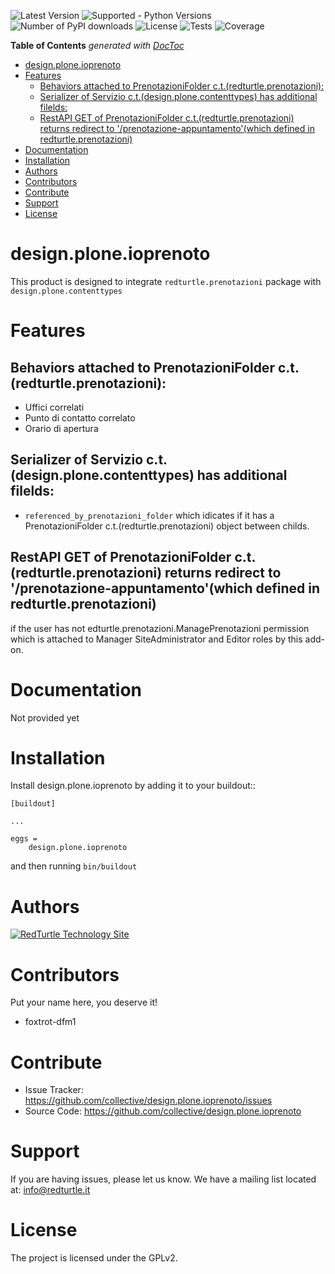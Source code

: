 ![Latest Version](https://img.shields.io/pypi/v/design.plone.ioprenoto.svg)
![Supported - Python Versions](hhttps://img.shields.io/pypi/pyversions/design.plone.ioprenoto.svg?style=plastic)
![Number of PyPI downloads](https://img.shields.io/pypi/dm/design.plone.ioprenoto.svg)
![License](https://img.shields.io/pypi/l/design.plone.ioprenoto.svg)
![Tests](https://github.com/RedTurtle/design.plone.ioprenoto/actions/workflows/tests.yml/badge.svg)
![Coverage](https://coveralls.io/repos/github/RedTurtle/design.plone.ioprenoto/badge.svg?branch=master)

<!-- START doctoc generated TOC please keep comment here to allow auto update -->
<!-- DON'T EDIT THIS SECTION, INSTEAD RE-RUN doctoc TO UPDATE -->
**Table of Contents**  *generated with [DocToc](https://github.com/thlorenz/doctoc)*

- [design.plone.ioprenoto](#designploneioprenoto)
- [Features](#features)
  - [Behaviors attached to PrenotazioniFolder c.t.(redturtle.prenotazioni):](#behaviors-attached-to-prenotazionifolder-ctredturtleprenotazioni)
  - [Serializer of Servizio c.t.(design.plone.contenttypes) has additional filelds:](#serializer-of-servizio-ctdesignplonecontenttypes-has-additional-filelds)
  - [RestAPI GET of PrenotazioniFolder c.t.(redturtle.prenotazioni) returns redirect to '/prenotazione-appuntamento'(which defined in redturtle.prenotazioni)](#restapi-get-of-prenotazionifolder-ctredturtleprenotazioni-returns-redirect-to-prenotazione-appuntamentowhich-defined-in-redturtleprenotazioni)
- [Documentation](#documentation)
- [Installation](#installation)
- [Authors](#authors)
- [Contributors](#contributors)
- [Contribute](#contribute)
- [Support](#support)
- [License](#license)

<!-- END doctoc generated TOC please keep comment here to allow auto update -->

design.plone.ioprenoto
======================
This product is designed to integrate `redturtle.prenotazioni` package with `design.plone.contenttypes`

# Features

## Behaviors attached to PrenotazioniFolder c.t.(redturtle.prenotazioni):
- Uffici correlati
- Punto di contatto correlato
- Orario di apertura

## Serializer of Servizio c.t.(design.plone.contenttypes) has additional filelds:
- `referenced_by_prenotazioni_folder` which idicates if it has a PrenotazioniFolder c.t.(redturtle.prenotazioni) object
between childs.

## RestAPI GET of PrenotazioniFolder c.t.(redturtle.prenotazioni) returns redirect to '/prenotazione-appuntamento'(which defined in redturtle.prenotazioni)
if the user has not edturtle.prenotazioni.ManagePrenotazioni permission which is attached to Manager SiteAdministrator and Editor roles by this add-on.


# Documentation

Not provided yet

# Installation

Install design.plone.ioprenoto by adding it to your buildout::

    [buildout]

    ...

    eggs =
        design.plone.ioprenoto


and then running ``bin/buildout``

# Authors

<a href="http://www.redturtle.it/" rel="RedTurtle Technology Site">![RedTurtle Technology Site](https://avatars1.githubusercontent.com/u/1087171?s=100&v=4)</a>

# Contributors

Put your name here, you deserve it!

- foxtrot-dfm1

# Contribute

- Issue Tracker: https://github.com/collective/design.plone.ioprenoto/issues
- Source Code: https://github.com/collective/design.plone.ioprenoto

# Support

If you are having issues, please let us know.
We have a mailing list located at: info@redturtle.it

# License

The project is licensed under the GPLv2.

